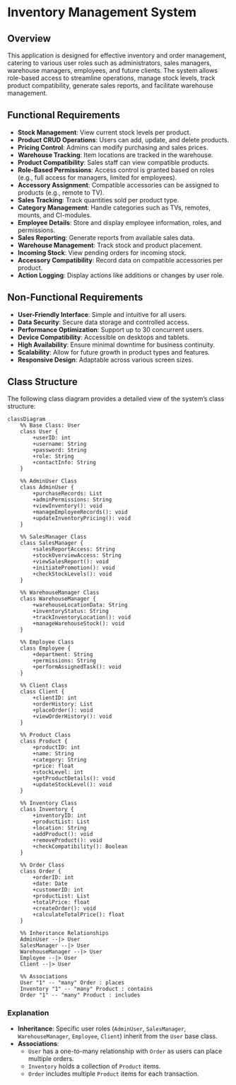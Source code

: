 
# Inventory Management System

## Overview
This application is designed for effective inventory and order management, catering to various user roles such as administrators, sales managers, warehouse managers, employees, and future clients. The system allows role-based access to streamline operations, manage stock levels, track product compatibility, generate sales reports, and facilitate warehouse management.

## Functional Requirements
- **Stock Management**: View current stock levels per product.
- **Product CRUD Operations**: Users can add, update, and delete products.
- **Pricing Control**: Admins can modify purchasing and sales prices.
- **Warehouse Tracking**: Item locations are tracked in the warehouse.
- **Product Compatibility**: Sales staff can view compatible products.
- **Role-Based Permissions**: Access control is granted based on roles (e.g., full access for managers, limited for employees).
- **Accessory Assignment**: Compatible accessories can be assigned to products (e.g., remote to TV).
- **Sales Tracking**: Track quantities sold per product type.
- **Category Management**: Handle categories such as TVs, remotes, mounts, and CI-modules.
- **Employee Details**: Store and display employee information, roles, and permissions.
- **Sales Reporting**: Generate reports from available sales data.
- **Warehouse Management**: Track stock and product placement.
- **Incoming Stock**: View pending orders for incoming stock.
- **Accessory Compatibility**: Record data on compatible accessories per product.
- **Action Logging**: Display actions like additions or changes by user role.

## Non-Functional Requirements
- **User-Friendly Interface**: Simple and intuitive for all users.
- **Data Security**: Secure data storage and controlled access.
- **Performance Optimization**: Support up to 30 concurrent users.
- **Device Compatibility**: Accessible on desktops and tablets.
- **High Availability**: Ensure minimal downtime for business continuity.
- **Scalability**: Allow for future growth in product types and features.
- **Responsive Design**: Adaptable across various screen sizes.

## Class Structure

The following class diagram provides a detailed view of the system’s class structure:

```mermaid
classDiagram
    %% Base Class: User
    class User {
        +userID: int
        +username: String
        +password: String
        +role: String
        +contactInfo: String
    }

    %% AdminUser Class
    class AdminUser {
        +purchaseRecords: List
        +adminPermissions: String
        +viewInventory(): void
        +manageEmployeeRecords(): void
        +updateInventoryPricing(): void
    }
    
    %% SalesManager Class
    class SalesManager {
        +salesReportAccess: String
        +stockOverviewAccess: String
        +viewSalesReport(): void
        +initiatePromotion(): void
        +checkStockLevels(): void
    }

    %% WarehouseManager Class
    class WarehouseManager {
        +warehouseLocationData: String
        +inventoryStatus: String
        +trackInventoryLocation(): void
        +manageWarehouseStock(): void
    }
    
    %% Employee Class
    class Employee {
        +department: String
        +permissions: String
        +performAssignedTask(): void
    }
    
    %% Client Class
    class Client {
        +clientID: int
        +orderHistory: List
        +placeOrder(): void
        +viewOrderHistory(): void
    }

    %% Product Class
    class Product {
        +productID: int
        +name: String
        +category: String
        +price: float
        +stockLevel: int
        +getProductDetails(): void
        +updateStockLevel(): void
    }
    
    %% Inventory Class
    class Inventory {
        +inventoryID: int
        +productList: List
        +location: String
        +addProduct(): void
        +removeProduct(): void
        +checkCompatibility(): Boolean
    }
    
    %% Order Class
    class Order {
        +orderID: int
        +date: Date
        +customerID: int
        +productList: List
        +totalPrice: float
        +createOrder(): void
        +calculateTotalPrice(): float
    }

    %% Inheritance Relationships
    AdminUser --|> User
    SalesManager --|> User
    WarehouseManager --|> User
    Employee --|> User
    Client --|> User

    %% Associations
    User "1" -- "many" Order : places
    Inventory "1" -- "many" Product : contains
    Order "1" -- "many" Product : includes
```

### Explanation

- **Inheritance**: Specific user roles (`AdminUser`, `SalesManager`, `WarehouseManager`, `Employee`, `Client`) inherit from the `User` base class.
- **Associations**:
  - `User` has a one-to-many relationship with `Order` as users can place multiple orders.
  - `Inventory` holds a collection of `Product` items.
  - `Order` includes multiple `Product` items for each transaction.
